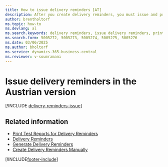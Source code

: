 ```yaml
---
title: How to issue delivery reminders [AT]
description: After you create delivery reminders, you must issue and print them so that you can send reminders to vendors in the Austrian version.
author: brentholtorf
ms.topic: how-to
ms.devlang: al
ms.search.keywords: delivery reminders, issue delivery reminders, print delivery reminders, Austrian version
ms.search.form: 5005272, 5005273, 5005274, 5005275, 5005276
ms.date: 03/06/2025
ms.author: bholtorf
ms.service: dynamics-365-business-central
ms.reviewer: v-soumramani
---
```


# Issue delivery reminders in the Austrian version

[!INCLUDE [delivery-reminders-issue](../includes/ATCHDE/delivery-reminders-issue.md)] 

## Related information

- [Print Test Reports for Delivery Reminders](how-to-print-test-reports-for-delivery-reminders.md)  
- [Delivery Reminders](delivery-reminders.md)  
- [Generate Delivery Reminders](how-to-generate-delivery-reminders.md)  
- [Create Delivery Reminders Manually](how-to-create-delivery-reminders-manually.md)  

[!INCLUDE[footer-include](../../includes/footer-banner.md)]
